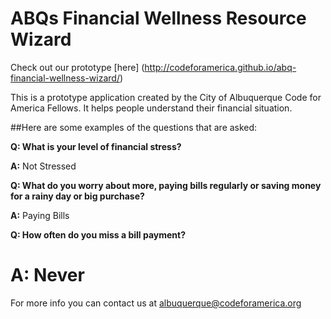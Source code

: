 ABQs Financial Wellness Resource Wizard
===============================
Check out our prototype [here] (http://codeforamerica.github.io/abq-financial-wellness-wizard/)

This is a prototype application created by the City of Albuquerque Code for America Fellows. It helps people understand their financial situation.

##Here are some examples of the questions that are asked:

**Q: What is your level of financial stress?**

**A:** Not Stressed

**Q: What do you worry about more, paying bills regularly or saving money for a rainy day or big purchase?**

**A:** Paying Bills

**Q: How often do you miss a bill payment?**

**A:** Never
===============================

For more info you can contact us at <a href="mailto:albuquerque@codeforamerica.org">albuquerque@codeforamerica.org</a>